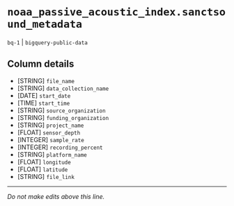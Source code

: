 # `noaa_passive_acoustic_index.sanctsound_metadata`
`bq-1` | `bigquery-public-data`

## Column details
* [STRING]    `file_name`
* [STRING]    `data_collection_name`
* [DATE]      `start_date`
* [TIME]      `start_time`
* [STRING]    `source_organization`
* [STRING]    `funding_organization`
* [STRING]    `project_name`
* [FLOAT]     `sensor_depth`
* [INTEGER]   `sample_rate`
* [INTEGER]   `recording_percent`
* [STRING]    `platform_name`
* [FLOAT]     `longitude`
* [FLOAT]     `latitude`
* [STRING]    `file_link`

-------------------------------------------------------------------------------
*Do not make edits above this line.*
